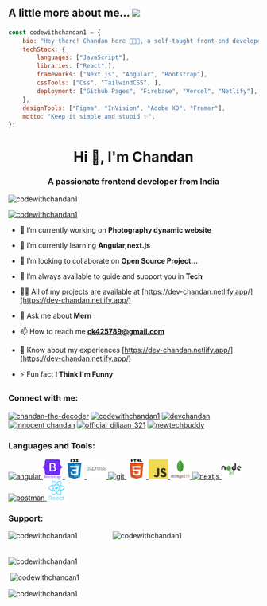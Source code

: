 <h2>A little more about me...  <img src="https://media.giphy.com/media/v1.Y2lkPTc5MGI3NjExY2VqaGNoNTltb2hlczlpcWRua25rYnd4am9hZ2VsaXpwMnhxZHV1byZlcD12MV9pbnRlcm5hbF9naWZfYnlfaWQmY3Q9cw/WUlplcMpOCEmTGBtBW/giphy.gif" width="50"></h2>

```javascript
const codewithchandan1 = {
    bio: "Hey there! Chandan here 👩🏻‍💻, a self-taught front-end developer passionate about UI/UX.",
    techStack: {
        languages: ["JavaScript"],
        libraries: ["React",],
        frameworks: ["Next.js", "Angular", "Bootstrap"],
        cssTools: ["Css", "TailwindCSS", ],
        deployment: ["Github Pages", "Firebase", "Vercel", "Netlify"],
    },
    designTools: ["Figma", "InVision", "Adobe XD", "Framer"],
    motto: "Keep it simple and stupid ✨",
};
```


<h1 align="center">Hi 👋, I'm Chandan</h1>
<h3 align="center">A passionate frontend developer from India</h3>

<p align="left"> <img src="https://komarev.com/ghpvc/?username=codewithchandan1&label=Profile%20views&color=0e75b6&style=flat" alt="codewithchandan1" /> </p>

<p align="left"> <a href="https://github.com/ryo-ma/github-profile-trophy"><img src="https://github-profile-trophy.vercel.app/?username=codewithchandan1" alt="codewithchandan1" /></a> </p>

- 🔭 I’m currently working on **Photography dynamic website**

- 🌱 I’m currently learning **Angular,next.js**

- 👯 I’m looking to collaborate on **Open Source Project...**

- 🤝 I’m always available to guide and support you in **Tech**

- 👨‍💻 All of my projects are available at [https://dev-chandan.netlify.app/](https://dev-chandan.netlify.app/)

- 💬 Ask me about **Mern**

- 📫 How to reach me **ck425789@gmail.com**

- 📄 Know about my experiences [https://dev-chandan.netlify.app/](https://dev-chandan.netlify.app/)

- ⚡ Fun fact **I Think I'm Funny**

<h3 align="left">Connect with me:</h3>
<p align="left">
<a href="https://codepen.io/chandan-the-decoder" target="blank"><img align="center" src="https://raw.githubusercontent.com/rahuldkjain/github-profile-readme-generator/master/src/images/icons/Social/codepen.svg" alt="chandan-the-decoder" height="30" width="40" /></a>
<a href="https://dev.to/codewithchandan1" target="blank"><img align="center" src="https://raw.githubusercontent.com/rahuldkjain/github-profile-readme-generator/master/src/images/icons/Social/devto.svg" alt="codewithchandan1" height="30" width="40" /></a>
<a href="https://linkedin.com/in/devchandan" target="blank"><img align="center" src="https://raw.githubusercontent.com/rahuldkjain/github-profile-readme-generator/master/src/images/icons/Social/linked-in-alt.svg" alt="devchandan" height="30" width="40" /></a>
<a href="https://fb.com/innocent chandan" target="blank"><img align="center" src="https://raw.githubusercontent.com/rahuldkjain/github-profile-readme-generator/master/src/images/icons/Social/facebook.svg" alt="innocent chandan" height="30" width="40" /></a>
<a href="https://instagram.com/official_diljaan_321" target="blank"><img align="center" src="https://raw.githubusercontent.com/rahuldkjain/github-profile-readme-generator/master/src/images/icons/Social/instagram.svg" alt="official_diljaan_321" height="30" width="40" /></a>
<a href="https://www.youtube.com/c/newtechbuddy" target="blank"><img align="center" src="https://raw.githubusercontent.com/rahuldkjain/github-profile-readme-generator/master/src/images/icons/Social/youtube.svg" alt="newtechbuddy" height="30" width="40" /></a>
</p>

<h3 align="left">Languages and Tools:</h3>
<p align="left"> <a href="https://angular.io" target="_blank" rel="noreferrer"> <img src="https://angular.io/assets/images/logos/angular/angular.svg" alt="angular" width="40" height="40"/> </a> <a href="https://getbootstrap.com" target="_blank" rel="noreferrer"> <img src="https://raw.githubusercontent.com/devicons/devicon/master/icons/bootstrap/bootstrap-plain-wordmark.svg" alt="bootstrap" width="40" height="40"/> </a> <a href="https://www.w3schools.com/css/" target="_blank" rel="noreferrer"> <img src="https://raw.githubusercontent.com/devicons/devicon/master/icons/css3/css3-original-wordmark.svg" alt="css3" width="40" height="40"/> </a> <a href="https://expressjs.com" target="_blank" rel="noreferrer"> <img src="https://raw.githubusercontent.com/devicons/devicon/master/icons/express/express-original-wordmark.svg" alt="express" width="40" height="40"/> </a> <a href="https://git-scm.com/" target="_blank" rel="noreferrer"> <img src="https://www.vectorlogo.zone/logos/git-scm/git-scm-icon.svg" alt="git" width="40" height="40"/> </a> <a href="https://www.w3.org/html/" target="_blank" rel="noreferrer"> <img src="https://raw.githubusercontent.com/devicons/devicon/master/icons/html5/html5-original-wordmark.svg" alt="html5" width="40" height="40"/> </a> <a href="https://developer.mozilla.org/en-US/docs/Web/JavaScript" target="_blank" rel="noreferrer"> <img src="https://raw.githubusercontent.com/devicons/devicon/master/icons/javascript/javascript-original.svg" alt="javascript" width="40" height="40"/> </a> <a href="https://www.mongodb.com/" target="_blank" rel="noreferrer"> <img src="https://raw.githubusercontent.com/devicons/devicon/master/icons/mongodb/mongodb-original-wordmark.svg" alt="mongodb" width="40" height="40"/> </a> <a href="https://nextjs.org/" target="_blank" rel="noreferrer"> <img src="https://cdn.worldvectorlogo.com/logos/nextjs-2.svg" alt="nextjs" width="40" height="40"/> </a> <a href="https://nodejs.org" target="_blank" rel="noreferrer"> <img src="https://raw.githubusercontent.com/devicons/devicon/master/icons/nodejs/nodejs-original-wordmark.svg" alt="nodejs" width="40" height="40"/> </a> <a href="https://postman.com" target="_blank" rel="noreferrer"> <img src="https://www.vectorlogo.zone/logos/getpostman/getpostman-icon.svg" alt="postman" width="40" height="40"/> </a> <a href="https://reactjs.org/" target="_blank" rel="noreferrer"> <img src="https://raw.githubusercontent.com/devicons/devicon/master/icons/react/react-original-wordmark.svg" alt="react" width="40" height="40"/> </a> </p>

<h3 align="left">Support:</h3>
<p><a href="https://www.buymeacoffee.com/codewithchandan1"> <img align="left" src="https://cdn.buymeacoffee.com/buttons/v2/default-yellow.png" height="50" width="210" alt="codewithchandan1" /></a><a href="https://ko-fi.com/codewithchandan1"> <img align="left" src="https://cdn.ko-fi.com/cdn/kofi3.png?v=3" height="50" width="210" alt="codewithchandan1" /></a></p><br><br>

<p> <p><img align="center" src="https://github-readme-stats.vercel.app/api/top-langs?username=codewithchandan1&show_icons=true&locale=en&layout=compact" alt="codewithchandan1" /></p>

<p>&nbsp;<img align="center" src="https://github-readme-stats.vercel.app/api?username=codewithchandan1&show_icons=true&locale=en" alt="codewithchandan1" /></p>

<p><img align="center" src="https://github-readme-streak-stats.herokuapp.com/?user=codewithchandan1&" alt="codewithchandan1" /></p> </p>


